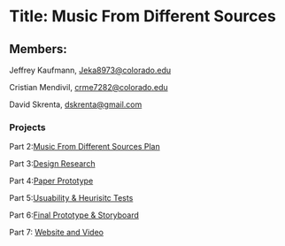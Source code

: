 # Title: Music From Different Sources

## Members:
Jeffrey Kaufmann, Jeka8973@colorado.edu

Cristian Mendivil, crme7282@colorado.edu

David Skrenta, dskrenta@gmail.com


### Projects
Part 2:[Music From Different Sources Plan](https://docs.google.com/document/d/12WC9w01Nyhcg9ki_fDFLli3TOBmdW46y8QF-nGxx_IY)

Part 3:[Design Research](https://docs.google.com/document/d/1qFawQG8eONPIkcGtbhFkNvFg2u2ZXtgCou_Ac43q1yA)

Part 4:[Paper Prototype](https://docs.google.com/document/d/1L0pBlVyiZfG8u6eGSJQqvwWg1fhR9kc7MLUn_YGUBMQ/edit?usp=sharing)

Part 5:[Usuability & Heurisitc Tests](https://docs.google.com/document/d/1-jRhyyciiw8WtecQstMoFzbk1lbY2tsccM6JYhdHPus/edit)

Part 6:[Final Prototype & Storyboard](https://docs.google.com/document/d/1YmgWnY9E9bWIw3iCkOQ2SryiidarFffZNvF8kB1aR_8/edit?usp=sharing)

Part 7: [Website and Video](https://drive.google.com/file/d/19gjbiTk5vII7NK5cnUEhN11_Lh6CyPKZ/view?usp=sharing)
